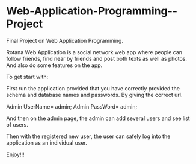 # Web-Application-Programming--Project

Final Project on Web Application Programming.

Rotana Web Application is a social network web app where people can follow friends, find near by friends and post both texts as well as photos. And also do some features on the app.

To get start with:

First run the application provided that you have correctly provided the schema and database names and passwords. By giving the correct url.

Admin UserName= admin;
Admin PassWord= admin;

And then on the admin page, the admin can add several users and see list of users.

Then with the registered new user, the user can safely log into the application as an individual user.


Enjoy!!!

